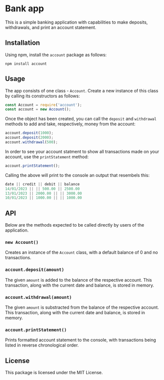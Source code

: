 # Bank app

This is a simple banking application with capabilities to make deposits, withdrawals, and print an account statement.

## Installation
Using npm, install the `account` package as follows:
```
npm install account
```

## Usage
The app consists of one class - `Account`. Create a new instance of this class by calling its constructors as follows:
```javascript
const Account = require('account');
const account = new Account();
```

Once the object has been created, you can call the `deposit` and `withdrawal` methods to add and take, respectively, money from the account:
```javascript
account.deposit(1000);
account.deposit(2000);
account.withdrawal(500);
```
In order to see your account statment to show all transactions made on your account, use the `printStatement` method:
```javascript
account.printStatement();
```

Calling the above will print to the console an output that resembels this:
```javascript
date || credit || debit || balance
14/01/2023 || || 500.00 || 2500.00
13/01/2023 || 2000.00 || || 3000.00
10/01/2023 || 1000.00 || || 1000.00
```

## API

Below are the methods expected to be called directly by users of the application.

### `new Account()`
Creates an instance of the `Account` class, with a default balance of 0 and no transactions.

### `account.deposit(amount)`
The given `amount` is added to the balance of the respective account. This transaction, along with the current date and balance, is stored in memory.

### `account.withdrawal(amount)`
The given `amount` is substracted from the balance of the respective account. This transaction, along with the current date and balance, is stored in memory.

### `account.printStatement()`
Prints formatted account statement to the console, with transactions being listed in reverse chronological order.


## License
This package is licensed under the MIT License.